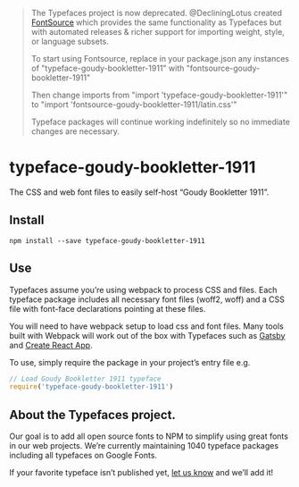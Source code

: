 >The Typefaces project is now deprecated. @DecliningLotus created
[FontSource](https://github.com/fontsource/fontsource) which provides the
same functionality as Typefaces but with automated releases & richer
support for importing weight, style, or language subsets.
>
>To start using Fontsource, replace in your package.json any instances of
"typeface-goudy-bookletter-1911" with "fontsource-goudy-bookletter-1911"
>
> Then change imports from "import 'typeface-goudy-bookletter-1911'" to "import 'fontsource-goudy-bookletter-1911/latin.css'"
>
>Typeface packages will continue working indefinitely so no immediate
>changes are necessary.

# typeface-goudy-bookletter-1911

The CSS and web font files to easily self-host “Goudy Bookletter 1911”.

## Install

`npm install --save typeface-goudy-bookletter-1911`

## Use

Typefaces assume you’re using webpack to process CSS and files. Each typeface
package includes all necessary font files (woff2, woff) and a CSS file with
font-face declarations pointing at these files.

You will need to have webpack setup to load css and font files. Many tools built
with Webpack will work out of the box with Typefaces such as [Gatsby](https://github.com/gatsbyjs/gatsby)
and [Create React App](https://github.com/facebookincubator/create-react-app).

To use, simply require the package in your project’s entry file e.g.

```javascript
// Load Goudy Bookletter 1911 typeface
require('typeface-goudy-bookletter-1911')
```

## About the Typefaces project.

Our goal is to add all open source fonts to NPM to simplify using great fonts in
our web projects. We’re currently maintaining 1040 typeface packages
including all typefaces on Google Fonts.

If your favorite typeface isn’t published yet, [let us know](https://github.com/KyleAMathews/typefaces)
and we’ll add it!
